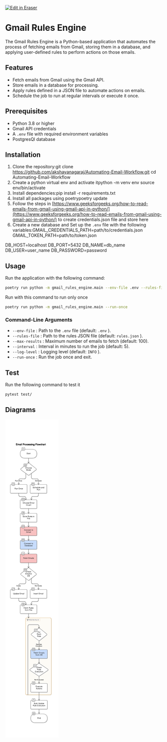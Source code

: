 <p><a target="_blank" href="https://app.eraser.io/workspace/ZokN063P0oiGNBlOXd2w" id="edit-in-eraser-github-link"><img alt="Edit in Eraser" src="https://firebasestorage.googleapis.com/v0/b/second-petal-295822.appspot.com/o/images%2Fgithub%2FOpen%20in%20Eraser.svg?alt=media&amp;token=968381c8-a7e7-472a-8ed6-4a6626da5501"></a></p>

# Gmail Rules Engine
The Gmail Rules Engine is a Python-based application that automates the process of fetching emails from Gmail, storing them in a database, and applying user-defined rules to perform actions on those emails.

## Features
- Fetch emails from Gmail using the Gmail API.
- Store emails in a database for processing.
- Apply rules defined in a JSON file to automate actions on emails.
- Schedule the job to run at regular intervals or execute it once.
## Prerequisites
- Python 3.8 or higher
- Gmail API credentials
- A `.env`  file with required environment variables
- PostgresQl database
## Installation
1. Clone the repository:git clone https://github.com/akshayanagaraj/Automating-Email-Workflow.git
cd Automating-Email-Workflow
2. Create a python virtual env and activate itpython -m venv env
source env/bin/activate
3. Install dependencies:pip install -r requirements.txt
4. Install all packages using poetrypoetry update
5. Follow the steps in [﻿https://www.geeksforgeeks.org/how-to-read-emails-from-gmail-using-gmail-api-in-python/](https://www.geeksforgeeks.org/how-to-read-emails-from-gmail-using-gmail-api-in-python/)  to create credentials.json file and store here
6. Create a new database and Set up the `.env`  file with the following variables:GMAIL_CREDENTIALS_PATH=path/to/credentials.json
GMAIL_TOKEN_PATH=path/to/token.json

DB_HOST=localhost
DB_PORT=5432
DB_NAME=db_name
DB_USER=user_name
DB_PASSWORD=password
## Usage
Run the application with the following command:

```bash
poetry run python -m gmail_rules_engine.main --env-file .env --rules-file rules.json --max-results 100 --interval 5
```
Run with this command to run only once

```bash
poetry run python -m gmail_rules_engine.main --run-once
```
### Command-Line Arguments
- `--env-file` : Path to the `.env`  file (default: `.env` ).
- `--rules-file` : Path to the rules JSON file (default: `rules.json` ).
- `--max-results` : Maximum number of emails to fetch (default: 100).
- `--interval` : Interval in minutes to run the job (default: 5).
- `--log-level` : Logging level (default: `INFO` ).
- `--run-once` : Run the job once and exit.
## Test
Run the following command to test it

```bash
pytest test/
```



<!-- eraser-additional-content -->
## Diagrams
<!-- eraser-additional-files -->
<a href="/readme-Email Processing Flowchart-1.eraserdiagram" data-element-id="BYQOn-IcwTsJldERUmGA3"><img src="/.eraser/ZokN063P0oiGNBlOXd2w___8HMLcgJ8mxXYRBPHO4tqNtJVk042___---diagram----5707400014125a6de5ef8df58715295c-Email-Processing-Flowchart.png" alt="" data-element-id="BYQOn-IcwTsJldERUmGA3" /></a>
<!-- end-eraser-additional-files -->
<!-- end-eraser-additional-content -->
<!--- Eraser file: https://app.eraser.io/workspace/ZokN063P0oiGNBlOXd2w --->